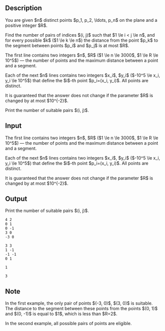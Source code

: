 ## Description

<div><p>You are given $n$ <span class="tex-font-style-bf">distinct</span> points $p_1, p_2, \ldots, p_n$ on the plane and a positive integer $R$. </p><p>Find the number of pairs of indices $(i, j)$ such that $1 \le i &lt; j \le n$, and for every possible $k$ ($1 \le k \le n$) the distance from the point $p_k$ to the <span class="tex-font-style-bf">segment</span> between points $p_i$ and $p_j$ is at most $R$.</p></div><div class="input-specification"><p>The first line contains two integers $n$, $R$ ($1 \le n \le 3000$, $1 \le R \le 10^5$)&nbsp;— the number of points and the maximum distance between a point and a segment.</p><p>Each of the next $n$ lines contains two integers $x_i$, $y_i$ ($-10^5 \le x_i, y_i \le 10^5$) that define the $i$-th point $p_i=(x_i, y_i)$. All points are distinct.</p><p>It is guaranteed that the answer does not change if the parameter $R$ is changed by at most $10^{-2}$.</p></div><div class="output-specification"><p>Print the number of suitable pairs $(i, j)$.</p></div>

## Input

<p>The first line contains two integers $n$, $R$ ($1 \le n \le 3000$, $1 \le R \le 10^5$)&nbsp;— the number of points and the maximum distance between a point and a segment.</p><p>Each of the next $n$ lines contains two integers $x_i$, $y_i$ ($-10^5 \le x_i, y_i \le 10^5$) that define the $i$-th point $p_i=(x_i, y_i)$. All points are distinct.</p><p>It is guaranteed that the answer does not change if the parameter $R$ is changed by at most $10^{-2}$.</p>

## Output

<p>Print the number of suitable pairs $(i, j)$.</p>





```input1
4 2
0 1
0 -1
3 0
-3 0
```




```input2
3 3
1 -1
-1 -1
0 1
```




```output1
1
```




```output2
3
```



## Note

<p>In the first example, the only pair of points $(-3, 0)$, $(3, 0)$ is suitable. The distance to the segment between these points from the points $(0, 1)$ and $(0, -1)$ is equal to $1$, which is less than $R=2$.</p><p>In the second example, all possible pairs of points are eligible.</p>
